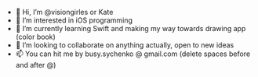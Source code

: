 - 👋 Hi, I’m @visiongirles or Kate
- 👀 I’m interested in iOS programming
- 🌱 I’m currently learning Swift and making my way towards drawing app (color book) 
- 💞️ I’m looking to collaborate on anything actually, open to new ideas
- 📫 You can hit me by busy.sychenko @ gmail.com (delete spaces before and after @)

<!---
visiongirles/visiongirles is a ✨ special ✨ repository because its `README.md` (this file) appears on your GitHub profile.
You can click the Preview link to take a look at your changes.
--->
